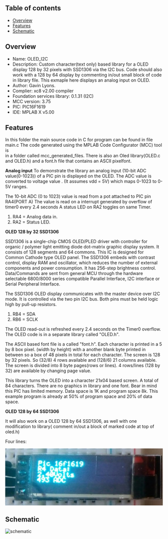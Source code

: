 Table of contents
---------------------------

  * [Overview](#overview)
  * [Features](#features)
  * [Schematic](#schematic)

Overview
--------------------------------------------
* Name: OLED_I2C
* Description: Custom character(text only)  based  library for
a OLED display 128 by 32 pixels  with SSD1306 via the I2C bus. Code should also work 
with a 128 by 64 display by commenting in/out small block of code in library file.
This exmaple here displays an analog input on OLED.
* Author: Gavin Lyons.
* Complier: xc8 v2.00 compiler
* Foundation services library: 0.1.31 (I2C)
* MCC version: 3.75
* PIC: PIC16F1619 
* IDE:  MPLAB X v5.00

Features
----------------------

In this folder the main source code in C for program can be found in file main.c
The code generated using the MPLAB Code Configurator (MCC) tool is  
in a folder called mcc_generated_files. There is also an Oled library(OLED.c and OLED.h)
and a font.h file that contains an ASCII pixelfont.

**Analog input** 
To demonstrate the library an analog input (10-bit ADC value(0-1023)) of a PIC pin is displayed
on the OLED. The ADC value is converted to voltage value .
(It assumes vdd  = 5V) which maps 0-1023 to 0-5V ranges.

The 10-bit ADC (0 to 1023) value is read from a pot attached to PIC pin RA4(PORT A)
The value is read on a interrupt generated by overflow of timer0 every 2.4 seconds
A status LED on RA2 toggles on same Timer.

1. RA4 = Analog data in.
2. RA2 = Status LED.

**OLED 128 by 32 SSD1306**

SSD1306 is a single-chip CMOS OLED/PLED driver with controller for organic / polymer light emitting diode  dot-matrix  graphic  display  system.  It  consists  of  128 segments and 64 commons.  This  IC  is  designed for Common Cathode type OLED panel. The  SSD1306  embeds  with  contrast  control,  display  RAM  and  oscillator,  which  reduces  the  number  of  external  components  and  power  consumption.  It  has  256-step  brightness  control.  Data/Commands  are  sent from general MCU through the hardware selectable 6800/8000 series compatible Parallel Interface, I2C interface or Serial Peripheral Interface.

The SSD1306 OLED display communicates with the master device over I2C mode.
 It is controlled via the two pin I2C bus. Both pins must be held logic high by pull-up resistors. 

1. RB4 = SDA
2. RB6 = SCLK 

The OLED read-out is refreshed every 2.4 seconds on the Timer0 overflow.
The OLED code is in a separate library called "OLED.h".

The ASCII based font file is a called "font.h". Each character is printed in a 5 by 8 box pixel.
(width by height) with a another blank byte printed in between so a box of 48 pixels in total for each character.
The screen is 128 by 32 pixels. So (32/8) 4 rows available and (128/6) 21 columns available.
The screen is divided into 8 byte pages(rows or lines). 
4 rows/lines (128 by 32) are available by changing page value.

This library turns the OLED into a character 21x04 based screen.
A total of 84 characters. There are no graphics in library and one font. 
Bear in mind this PIC has limited memory. Data space is 1K and program space 8k.
This example program is already at 50% of program space and 20% of data space.

**OLED 128 by 64 SSD1306**

It will also work on a OLED 128 by 64 SSD1306,
as well with one modification to library( comment in/out a block of marked code at top of oled.h)
 
Four lines:

![SSD1306 1](https://github.com/gavinlyonsrepo/pic_16F1619_projects/blob/master/images/oledpic1.jpg)

Schematic
------------------------

![schematic](https://github.com/gavinlyonsrepo/pic_16F1619_projects/blob/master/images/OLED.png)

